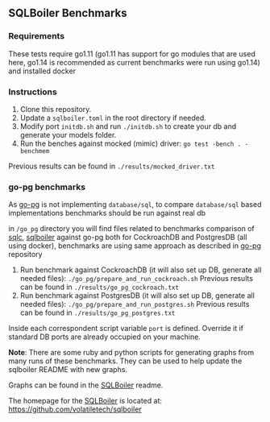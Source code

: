 ## SQLBoiler Benchmarks

### Requirements

These tests require go1.11 (go1.11 has support for go modules that are used here, go1.14 is recommended as current benchmarks were run using go1.14)
and installed docker

### Instructions

1. Clone this repository.
1. Update a `sqlboiler.toml` in the root directory if needed.
1. Modify port `initdb.sh` and run `./initdb.sh` to create your db and generate your models folder.
1. Run the benches against mocked (mimic) driver: `go test -bench . -benchmem`

Previous results can be found in `./results/mocked_driver.txt`

### go-pg benchmarks
As [go-pg](https://github.com/go-pg/pg) is not implementing `database/sql`,
to compare `database/sql` based implementations benchmarks should be run against real db

in `/go_pg` directory you will find files related to benchmarks comparison of [sqlc](https://github.com/kyleconroy/sqlc), [sqlboiler](https://github.com/volatiletech/sqlboiler) against go-pg both for CockroachDB and PostgresDB (all using docker), benchmarks are using same approach as described in [go-pg](https://github.com/go-pg/pg/blob/v10.0.0-beta.1/bench_test.go) repository

1. Run benchmark against CockroachDB (it will also set up DB, generate all needed files): `./go_pg/prepare_and_run_cockroach.sh`
    Previous results can be found in `./results/go_pg_cockroach.txt`
1. Run benchmark against PostgresDB (it will also set up DB, generate all needed files): `./go_pg/prepare_and_run_postgres.sh`
    Previous results can be found in `./results/go_pg_postgres.txt`

Inside each correspondent script variable `port` is defined. Override it if standard DB ports are already occupied on your machine.

**Note**: There are some ruby and python scripts for generating graphs from
many runs of these benchmarks. They can be used to help update the sqlboiler
README with new graphs.

Graphs can be found in the [SQLBoiler](https://github.com/volatiletech/sqlboiler) readme.

The homepage for the [SQLBoiler](https://github.com/volatiletech/sqlboiler) is located at: https://github.com/volatiletech/sqlboiler 
